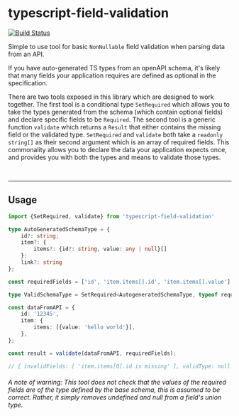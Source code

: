# typescript-field-validation

[![Build Status](https://travis-ci.com/jamespeterschinner/typescript-field-validation.svg?branch=master)](https://travis-ci.com/jamespeterschinner/typescript-field-validation)

Simple to use tool for basic `NonNullable` field validation when parsing data from an API.

If you have auto-generated TS types from an openAPI schema, it's likely that many fields your application requires are defined as optional in the specification.

There are two tools exposed in this library which are designed to work together. The first tool is a conditional type `SetRequired` which allows you to take the types generated from the schema (which contain optional fields) and declare specific fields to be `Required`. The second tool is a generic function `validate` which returns a `Result` that either contains the missing field or the validated type. `SetRequired` and `validate` both take a `readonly string[]` as their second argument which is an array of required fields. This commonality allows you to declare the data your application expects once, and provides you with both the types and means to validate those types.

<br>

---
## Usage 

```typescript
import {SetRequired, validate} from 'typescript-field-validation'

type AutoGeneratedSchemaType = {
    id?: string;
    item?: {
        items?: {id?: string, value: any | null}[]
    };
    link?: string
};

const requiredFields = ['id', 'item.items[].id', 'item.items[].value'] as const;

type ValidSchemaType = SetRequired<AutogeneratedSchemaType, typeof requiredFields[number]>;

const dataFromAPI = {
    id: '12345',
    item: {
        items: [{value: 'hello world'}],
    },
};

const result = validate(dataFromAPI, requiredFields);

// { invalidFields: [ 'item.items[0].id is missing' ], validType: null }

```

###### A note of warning: This tool does not check that the values of the required fields are of the type defined by the base schema, this is assumed to be correct. Rather, it simply removes undefined and null from a field's union type.

